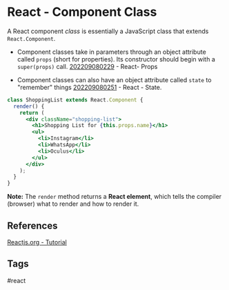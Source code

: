 # React - Component Class 

A React component *class* is essentially a JavaScript class that extends `React.Component`.  

* Component classes take in parameters through an object attribute called `props` (short for properties). Its constructor should begin with a `super(props)` call. [202209080229](../202209080229) - React- Props  

* Component classes can also have an object attribute called `state` to "remember" things [202209080251](../202209080251) - React - State.  

```jsx
class ShoppingList extends React.Component {
  render() {
    return (
      <div className="shopping-list">
        <h1>Shopping List for {this.props.name}</h1>
        <ul>
          <li>Instagram</li>
          <li>WhatsApp</li>
          <li>Oculus</li>
        </ul>
      </div>
    );
  }
}
```
**Note:** The `render` method returns a **React element**, which tells the compiler (browser) what to render and how to render it.

## References
[Reactjs.org - Tutorial](https://reactjs.org/tutorial/tutorial.html#making-an-interactive-component)

## Tags
#react
